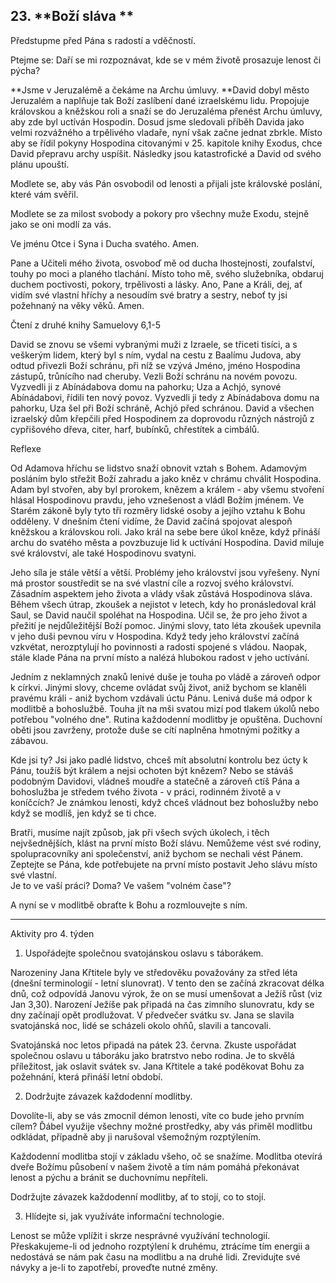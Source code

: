 ## 23. **Boží sláva **

Předstupme před Pána s radostí a vděčností.

Ptejme se: Daří se mi rozpoznávat, kde se v mém životě prosazuje lenost či pýcha?

**Jsme v Jeruzalémě a čekáme na Archu úmluvy. **David dobyl město Jeruzalém a naplňuje tak Boží zaslíbení dané izraelskému lidu. Propojuje královskou a kněžskou roli a snaží se do Jeruzaléma přenést Archu úmluvy, aby zde byl uctíván Hospodin. Dosud jsme sledovali příběh Davida jako velmi rozvážného a trpělivého vladaře, nyní však začne jednat zbrkle. Místo aby se řídil pokyny Hospodina citovanými v 25. kapitole knihy Exodus, chce David přepravu archy uspíšit. Následky jsou katastrofické a David od svého plánu upouští.

Modlete se, aby vás Pán osvobodil od lenosti a přijali jste královské poslání, které vám svěřil.

Modlete se za milost svobody a pokory pro všechny muže Exodu, stejně jako se oni modlí za vás.

Ve jménu Otce i Syna i Ducha svatého. Amen.

Pane a Učiteli mého života, osvoboď mě od ducha lhostejnosti, zoufalství, touhy po moci a planého tlachání. Místo toho mě, svého služebníka, obdaruj duchem poctivosti, pokory, trpělivosti a lásky. Ano, Pane a Králi, dej, ať vidím své vlastní hříchy a nesoudím své bratry a sestry, neboť ty jsi požehnaný na věky věků. Amen.

Čtení z druhé knihy Samuelovy 6,1-5

David se znovu se všemi vybranými muži z Izraele, se třiceti tisíci, a s veškerým lidem, který byl s ním, vydal na cestu z Baalímu Judova, aby odtud přivezli Boží schránu, při níž se vzývá Jméno, jméno Hospodina zástupů, trůnícího nad cheruby. Vezli Boží schránu na novém povozu. Vyzvedli ji z Abínádabova domu na pahorku; Uza a Achjó, synové Abínádabovi, řídili ten nový povoz. Vyzvedli ji tedy z Abínádabova domu na pahorku, Uza šel při Boží schráně, Achjó před schránou. David a všechen izraelský dům křepčili před Hospodinem za doprovodu různých nástrojů z cypřišového dřeva, citer, harf, bubínků, chřestítek a cimbálů.

Reflexe

Od Adamova hříchu se lidstvo snaží obnovit vztah s Bohem. Adamovým posláním bylo střežit Boží zahradu a jako kněz v chrámu chválit Hospodina. Adam byl stvořen, aby byl prorokem, knězem a králem - aby všemu stvoření hlásal Hospodinovu pravdu, jeho vznešenost a vládl Božím jménem. Ve Starém zákoně byly tyto tři rozměry lidské osoby a jejího vztahu k Bohu odděleny. V dnešním čtení vidíme, že David začíná spojovat alespoň kněžskou a královskou roli. Jako král na sebe bere úkol kněze, když přináší archu do svatého města a povzbuzuje lid k uctívání Hospodina. David miluje své království, ale také Hospodinovu svatyni.

Jeho síla je stále větší a větší. Problémy jeho království jsou vyřešeny. Nyní má prostor soustředit se na své vlastní cíle a rozvoj svého království. Zásadním aspektem jeho života a vlády však zůstává Hospodinova sláva. Během všech útrap, zkoušek a nejistot v letech, kdy ho pronásledoval král Saul, se David naučil spoléhat na Hospodina. Učil se, že pro jeho život a přežití je nejdůležitější Boží pomoc. Jinými slovy, tato léta zkoušek upevnila v jeho duši pevnou víru v Hospodina. Když tedy jeho království začíná vzkvétat, nerozptylují ho povinnosti a radosti spojené s vládou. Naopak, stále klade Pána na první místo a nalézá hlubokou radost v jeho uctívání.

Jedním z neklamných znaků lenivé duše je touha po vládě a zároveň odpor k církvi. Jinými slovy, chceme ovládat svůj život, aniž bychom se klaněli pravému králi - aniž bychom vzdávali úctu Pánu. Lenivá duše má odpor k modlitbě a bohoslužbě. Touha jít na mši svatou mizí pod tlakem úkolů nebo potřebou "volného dne". Rutina každodenní modlitby je opuštěna. Duchovní oběti jsou zavrženy, protože duše se cítí naplněna hmotnými požitky a zábavou.

Kde jsi ty? Jsi jako padlé lidstvo, chceš mít absolutní kontrolu bez úcty k Pánu, toužíš být králem a nejsi ochoten být knězem? Nebo se stáváš podobným Davidovi, vládneš moudře a statečně a zároveň ctíš Pána a bohoslužba je středem tvého života - v práci, rodinném životě a v koníčcích? Je známkou lenosti, když chceš vládnout bez bohoslužby nebo když se modlíš, jen když se ti chce.

Bratři, musíme najít způsob, jak při všech svých úkolech, i těch nejvšednějších, klást na první místo Boží slávu. Nemůžeme vést své rodiny, spolupracovníky ani společenství, aniž bychom se nechali vést Pánem. Zeptejte se Pána, kde potřebujete na první místo postavit Jeho slávu místo své vlastní. \
Je to ve vaší práci? Doma? Ve vašem "volném čase"?

A nyní se v modlitbě obraťte k Bohu a rozmlouvejte s ním.

---

Aktivity pro 4. týden

1. Uspořádejte společnou svatojánskou oslavu s táborákem.

Narozeniny Jana Křtitele byly ve středověku považovány za střed léta (dnešní terminologií - letní slunovrat). V tento den se začíná zkracovat délka dnů, což odpovídá Janovu výrok, že on se musí umenšovat a Ježíš růst (viz Jan 3,30). Narození Ježíše pak připadá na čas zimního slunovratu, kdy se dny začínají opět prodlužovat. V předvečer svátku sv. Jana se slavila svatojánská noc, lidé se scházeli okolo ohňů, slavili a tancovali.

Svatojánská noc letos připadá na pátek 23. června. Zkuste uspořádat společnou oslavu u táboráku jako bratrstvo nebo rodina. Je to skvělá příležitost, jak oslavit svátek sv. Jana Křtitele a také poděkovat Bohu za požehnání, která přináší letní období.

2. Dodržujte závazek každodenní modlitby.

Dovolíte-li, aby se vás zmocnil démon lenosti, víte co bude jeho prvním cílem? Ďábel využije všechny možné prostředky, aby vás přiměl modlitbu odkládat, případně aby ji narušoval všemožným rozptýlením.

Každodenní modlitba stojí v základu všeho, oč se snažíme. Modlitba otevírá dveře Božímu působení v našem životě a tím nám pomáhá překonávat lenost a pýchu a bránit se duchovnímu nepříteli.

Dodržujte závazek každodenní modlitby, ať to stojí, co to stojí.

3. Hlídejte si, jak využíváte informační technologie.

Lenost se může vplížit i skrze nesprávné využívání technologií. Přeskakujeme-li od jednoho rozptýlení k druhému, ztrácíme tím energii a nedostává se nám pak času na modlitbu a na druhé lidi. Zrevidujte své návyky a je-li to zapotřebí, proveďte nutné změny.

###

